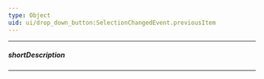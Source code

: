 ```yaml
---
type: Object
uid: ui/drop_down_button:SelectionChangedEvent.previousItem
---
```

---
##### shortDescription
<!-- Description goes here -->

---
<!-- Description goes here -->